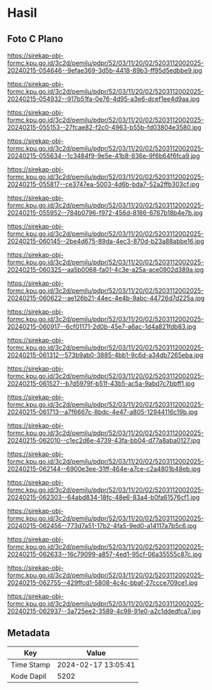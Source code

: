 # Hasil

## Foto C Plano

https://sirekap-obj-formc.kpu.go.id/3c2d/pemilu/pdpr/52/03/11/20/02/5203112002025-20240215-054646--9efae369-3d5b-4418-89b3-ff95d5edbbe9.jpg

https://sirekap-obj-formc.kpu.go.id/3c2d/pemilu/pdpr/52/03/11/20/02/5203112002025-20240215-054932--917b51fa-0e76-4d95-a3e6-dcef1ee4d9aa.jpg

https://sirekap-obj-formc.kpu.go.id/3c2d/pemilu/pdpr/52/03/11/20/02/5203112002025-20240215-055153--27fcae82-f2c0-4963-b55b-fd03804e3580.jpg

https://sirekap-obj-formc.kpu.go.id/3c2d/pemilu/pdpr/52/03/11/20/02/5203112002025-20240215-055634--1c3484f9-9e5e-41b8-836e-9f6b64f6fca9.jpg

https://sirekap-obj-formc.kpu.go.id/3c2d/pemilu/pdpr/52/03/11/20/02/5203112002025-20240215-055817--ce3747ea-5003-4d6b-bda7-52a2ffb303cf.jpg

https://sirekap-obj-formc.kpu.go.id/3c2d/pemilu/pdpr/52/03/11/20/02/5203112002025-20240215-055952--784b0796-f972-456d-8186-6767b18b4e7b.jpg

https://sirekap-obj-formc.kpu.go.id/3c2d/pemilu/pdpr/52/03/11/20/02/5203112002025-20240215-060145--2be4d675-89da-4ec3-870d-b23a88abbe16.jpg

https://sirekap-obj-formc.kpu.go.id/3c2d/pemilu/pdpr/52/03/11/20/02/5203112002025-20240215-060325--aa5b0068-fa01-4c3e-a25a-ace0902d389a.jpg

https://sirekap-obj-formc.kpu.go.id/3c2d/pemilu/pdpr/52/03/11/20/02/5203112002025-20240215-060622--ae126b21-44ec-4e4b-9abc-44726d7d225a.jpg

https://sirekap-obj-formc.kpu.go.id/3c2d/pemilu/pdpr/52/03/11/20/02/5203112002025-20240215-060917--6cf01171-2d0b-45e7-a6ac-1d4a821fdb83.jpg

https://sirekap-obj-formc.kpu.go.id/3c2d/pemilu/pdpr/52/03/11/20/02/5203112002025-20240215-061312--573b9ab0-3885-4bb1-9c6d-a34db7265eba.jpg

https://sirekap-obj-formc.kpu.go.id/3c2d/pemilu/pdpr/52/03/11/20/02/5203112002025-20240215-061527--b7d5979f-b51f-43b5-ac5a-9abd7c7bbff1.jpg

https://sirekap-obj-formc.kpu.go.id/3c2d/pemilu/pdpr/52/03/11/20/02/5203112002025-20240215-061713--a7f6667c-8bdc-4e47-a805-12944116c19b.jpg

https://sirekap-obj-formc.kpu.go.id/3c2d/pemilu/pdpr/52/03/11/20/02/5203112002025-20240215-062010--c1ec2d6e-4739-43fa-bb04-d77a8aba0127.jpg

https://sirekap-obj-formc.kpu.go.id/3c2d/pemilu/pdpr/52/03/11/20/02/5203112002025-20240215-062144--6900e3ee-31ff-464e-a7ce-c2a4801b48eb.jpg

https://sirekap-obj-formc.kpu.go.id/3c2d/pemilu/pdpr/52/03/11/20/02/5203112002025-20240215-062303--64abd834-18fc-48e6-83a4-b0fa61576cf1.jpg

https://sirekap-obj-formc.kpu.go.id/3c2d/pemilu/pdpr/52/03/11/20/02/5203112002025-20240215-062456--773d7a51-17b2-4fa5-9ed0-a14117a7b5c6.jpg

https://sirekap-obj-formc.kpu.go.id/3c2d/pemilu/pdpr/52/03/11/20/02/5203112002025-20240215-062633--16c79099-a857-4ed1-95cf-06a35555c87c.jpg

https://sirekap-obj-formc.kpu.go.id/3c2d/pemilu/pdpr/52/03/11/20/02/5203112002025-20240215-062755--429ffcd1-5808-4c4c-bbaf-27ccce709ce1.jpg

https://sirekap-obj-formc.kpu.go.id/3c2d/pemilu/pdpr/52/03/11/20/02/5203112002025-20240215-062937--3a725ee2-3589-4c98-91e0-a2c1ddedfca7.jpg


## Metadata

| Key        | Value               |
| ---------- | ------------------- |
| Time Stamp | 2024-02-17 13:05:41 |
| Kode Dapil | 5202                |



